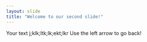 ```yaml
---
layout: slide
title: "Welcome to our second slide!"
---
```

Your text j;klk;ltk;lk;ekt;lkr
Use the left arrow to go back!
